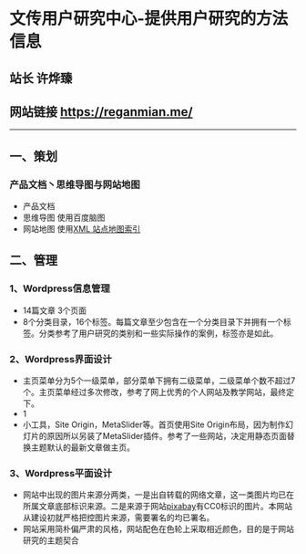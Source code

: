 # 文传用户研究中心-提供用户研究的方法信息
## 站长 许烨臻
## 网站链接 https://reganmian.me/
------
## 一、策划
### 产品文档丶思维导图与网站地图
* 产品文档
* 思维导图 使用百度脑图
* 网站地图 使用[XML 站点地图索引](https://reganmian.me/sitemap.xml)

## 二、管理
### 1、Wordpress信息管理
* 14篇文章 3个页面
* 8个分类目录，16个标签。每篇文章至少包含在一个分类目录下并拥有一个标签。分类参考了用户研究的类别和一些实际操作的案例，标签亦是如此。
### 2、Wordpress界面设计
* 主页菜单分为5个一级菜单，部分菜单下拥有二级菜单，二级菜单个数不超过7个。主页菜单经过多次修改，参考了网上优秀的个人网站及教学网站，最终定下。
* 1
* 小工具，Site Origin，MetaSlider等。首页使用Site Origin布局，因为制作幻灯片的原因所以另装了MetaSlider插件。参考了一些网站，决定用静态页面替换主题默认的最新文章做主页。
### 3、Wordpress平面设计
* 网站中出现的图片来源分两类，一是出自转载的网络文章，这一类图片均已在所属文章底部标识来源。二是来源于网站[pixabay](https://pixabay.com/)有CC0标识的图片。本网站从建设初就严格把控图片来源，需要署名的均已署名。
* 网站采用简朴偏严肃的风格，网站配色在色轮上采取相近颜色，目的是于网站研究的主题契合

